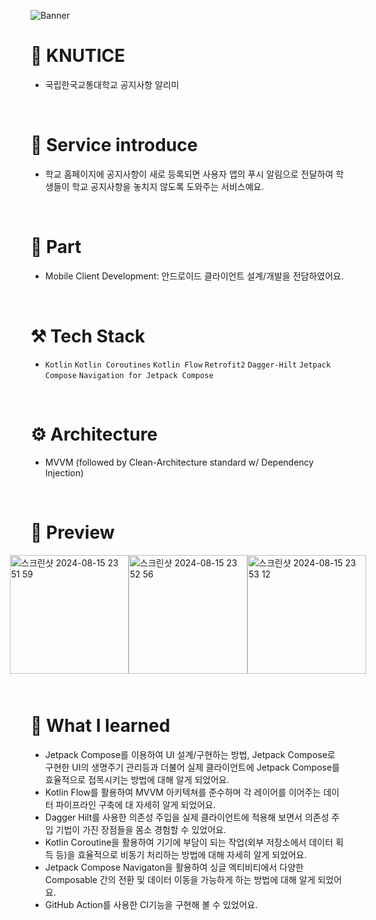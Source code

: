 ![Banner](https://github.com/user-attachments/assets/67608836-b085-4d6b-9f6f-faa562e20912)
<br>


# 🔔 KNUTICE
- 국립한국교통대학교 공지사항 알리미

<br>

# 💁 Service introduce
- 학교 홈페이지에 공지사항이 새로 등록되면 사용자 앱의 푸시 알림으로 전달하여 학생들이 학교 공지사항을 놓치지 않도록 도와주는 서비스예요.

<br>

# 🙋 Part
- Mobile Client Development: 안드로이드 클라이언트 설계/개발을 전담하였어요.


<br>

# ⚒️ Tech Stack
- `Kotlin` `Kotlin Coroutines` `Kotlin Flow` `Retrofit2` `Dagger-Hilt` `Jetpack Compose` `Navigation for Jetpack Compose`

<br>

# ⚙️ Architecture
- MVVM (followed by Clean-Architecture standard w/ Dependency Injection)


<br>

# 📱 Preview
<div style="display: flex; justify-content: center; margin-bottom: 10px;">
  
<img width="190" alt="스크린샷 2024-08-15 23 51 59" src="https://github.com/user-attachments/assets/5f6568fc-b839-4704-96d7-f893d18600c6">

<img width="190" alt="스크린샷 2024-08-15 23 52 56" src="https://github.com/user-attachments/assets/070ee2c6-420f-416a-9395-4837b4c5c009">

<img width="190" alt="스크린샷 2024-08-15 23 53 12" src="https://github.com/user-attachments/assets/40e37308-ac29-4b69-b065-2184591f7375">

</div>

<br>

# 🧐 What I learned
- Jetpack Compose를 이용하여 UI 설계/구현하는 방법, Jetpack Compose로 구현한 UI의 생명주기 관리등과 더불어 실제 클라이언트에 Jetpack Compose를 효율적으로 접목시키는 방법에 대해 알게 되었어요.
- Kotlin Flow를 활용하여 MVVM 아키텍쳐를 준수하며 각 레이어를 이어주는 데이터 파이프라인 구축에 대 자세히 알게 되었어요.
- Dagger Hilt를 사용한 의존성 주입을 실제 클라이언트에 적용해 보면서 의존성 주입 기법이 가진 장점들을 몸소 경험할 수 있었어요.
- Kotlin Coroutine을 활용하여 기기에 부담이 되는 작업(외부 저장소에서 데이터 획득 등)을 효율적으로 비동기 처리하는 방법에 대해 자세히 알게 되었어요.
- Jetpack Compose Navigaton을 활용하여 싱글 엑티비티에서 다양한 Composable 간의 전환 및 데이터 이동을 가능하게 하는 방법에 대해 알게 되었어요.
- GitHub Action를 사용한 CI기능을 구현해 볼 수 있었어요.
